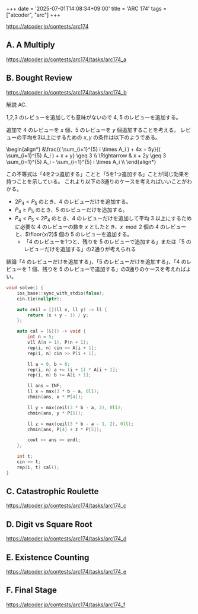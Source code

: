 +++
date = '2025-07-01T14:08:34+09:00'
title = 'ARC 174'
tags = ["atcoder", "arc"]
+++

<https://atcoder.jp/contests/arc174>

## A. A Multiply

<https://atcoder.jp/contests/arc174/tasks/arc174_a>

## B. Bought Review

<https://atcoder.jp/contests/arc174/tasks/arc174_b>

解説 AC.

1,2,3 のレビューを追加しても意味がないので 4, 5 のレビューを追加する。

追加で 4 のレビューを $x$ 個、5 のレビューを $y$ 個追加することを考える。
レビューの平均を3以上にするための $x, y$ の条件は以下のようである。

<!-- dprint-ignore -->
\begin{align*}
    &\frac{( \sum_{i=1}^{5} i \times A_i ) + 4x + 5y}{( \sum_{i=1}^{5} A_i ) + x + y} \geq 3 \\\\
    \Rightarrow & x + 2y \geq 3 \sum_{i=1}^{5} A_i - \sum_{i=1}^{5} i \times A_i \\\\
\end{align*}

この不等式は「4を2つ追加する」ことと「5を1つ追加する」ことが同じ効果を持つことを示している。
これより以下の3通りのケースを考えればいいことがわかる。

- $2P_4 < P_5$ のとき、4 のレビューだけを追加する。
- $P_4 \geq P_5$ のとき、5 のレビューだけを追加する。
- $P_4 < P_5 < 2P_4$ のとき、4 のレビューだけを追加して平均 3 以上にするために必要な 4 のレビューの数を $x$ としたとき、$x \mod 2$ 個の 4 のレビューと、$\floor{x/2}$ 個の 5 のレビューを追加する。
  - 「4 のレビューを1つと、残りを 5 のレビューで追加する」または「5 のレビューだけを追加する」の2通りが考えられる

結論「4 のレビューだけを追加する」、「5 のレビューだけを追加する」、「4 のレビューを 1 個、残りを 5 のレビューで追加する」の3通りのケースを考えればよい。

```cpp
void solve() {
    ios_base::sync_with_stdio(false);
    cin.tie(nullptr);

    auto ceil = [](ll x, ll y) -> ll {
        return (x + y - 1) / y;
    };

    auto cal = [&]() -> void {
        int n = 5;
        vll A(n + 1), P(n + 1);
        rep(i, n) cin >> A[i + 1];
        rep(i, n) cin >> P[i + 1];

        ll a = 0, b = 0;
        rep(i, n) a += (i + 1) * A[i + 1];
        rep(i, n) b += A[i + 1];

        ll ans = INF;
        ll x = max(3 * b - a, 0ll);
        chmin(ans, x * P[4]);

        ll y = max(ceil(3 * b - a, 2), 0ll);
        chmin(ans, y * P[5]);

        ll z = max(ceil(3 * b - a - 1, 2), 0ll);
        chmin(ans, P[4] + z * P[5]);

        cout << ans << endl;
    };

    int t;
    cin >> t;
    rep(i, t) cal();
}
```

## C. Catastrophic Roulette

<https://atcoder.jp/contests/arc174/tasks/arc174_c>

## D. Digit vs Square Root

<https://atcoder.jp/contests/arc174/tasks/arc174_d>

## E. Existence Counting

<https://atcoder.jp/contests/arc174/tasks/arc174_e>

## F. Final Stage

<https://atcoder.jp/contests/arc174/tasks/arc174_f>
